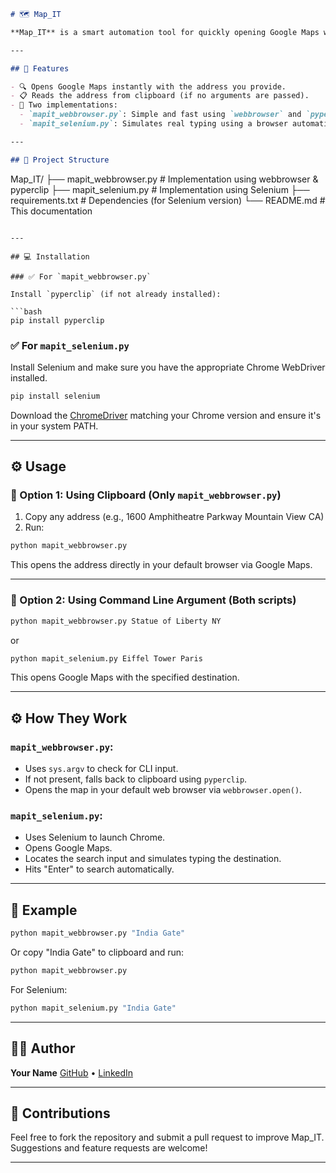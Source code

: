 
```markdown
# 🗺️ Map_IT

**Map_IT** is a smart automation tool for quickly opening Google Maps with your desired location. No more manually opening the browser, typing the address, and pressing enter. With Map_IT, just run a script and your destination is loaded instantly—either by copying it to the clipboard or by passing it via the command line.

---

## 🚀 Features

- 🔍 Opens Google Maps instantly with the address you provide.
- 📋 Reads the address from clipboard (if no arguments are passed).
- 🧭 Two implementations:
  - `mapit_webbrowser.py`: Simple and fast using `webbrowser` and `pyperclip`.
  - `mapit_selenium.py`: Simulates real typing using a browser automation tool (Selenium).

---

## 📁 Project Structure

```

Map\_IT/
├── mapit\_webbrowser.py    # Implementation using webbrowser & pyperclip
├── mapit\_selenium.py      # Implementation using Selenium
├── requirements.txt       # Dependencies (for Selenium version)
└── README.md              # This documentation

````

---

## 💻 Installation

### ✅ For `mapit_webbrowser.py`

Install `pyperclip` (if not already installed):

```bash
pip install pyperclip
````

### ✅ For `mapit_selenium.py`

Install Selenium and make sure you have the appropriate Chrome WebDriver installed.

```bash
pip install selenium
```

Download the [ChromeDriver](https://sites.google.com/chromium.org/driver/) matching your Chrome version and ensure it's in your system PATH.

---

## ⚙️ Usage

### 📌 Option 1: Using Clipboard (Only `mapit_webbrowser.py`)

1. Copy any address (e.g., 1600 Amphitheatre Parkway Mountain View CA)
2. Run:

```bash
python mapit_webbrowser.py
```

This opens the address directly in your default browser via Google Maps.

---

### 📌 Option 2: Using Command Line Argument (Both scripts)

```bash
python mapit_webbrowser.py Statue of Liberty NY
```

or

```bash
python mapit_selenium.py Eiffel Tower Paris
```

This opens Google Maps with the specified destination.

---

## ⚙️ How They Work

### `mapit_webbrowser.py`:

* Uses `sys.argv` to check for CLI input.
* If not present, falls back to clipboard using `pyperclip`.
* Opens the map in your default web browser via `webbrowser.open()`.

### `mapit_selenium.py`:

* Uses Selenium to launch Chrome.
* Opens Google Maps.
* Locates the search input and simulates typing the destination.
* Hits "Enter" to search automatically.

---

## 🧪 Example

```bash
python mapit_webbrowser.py "India Gate"
```

Or copy "India Gate" to clipboard and run:

```bash
python mapit_webbrowser.py
```

For Selenium:

```bash
python mapit_selenium.py "India Gate"
```

---

## 🧑‍💻 Author

**Your Name**
[GitHub](https://github.com/Harshitaaarora) • [LinkedIn]([https://linkedin.com/in/your-link](https://www.linkedin.com/in/harshita-arora-991138227/))

---



## 🤝 Contributions

Feel free to fork the repository and submit a pull request to improve Map\_IT. Suggestions and feature requests are welcome!

---
